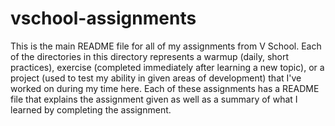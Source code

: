 # vschool-assignments
This is the main README file for all of my assignments from V School. Each of the directories in this directory 
represents a warmup (daily, short practices), exercise (completed immediately after learning a new topic), 
or a project (used to test my ability in given areas of development) that I've worked on during my time here. 
Each of these assignments has a README file that explains the assignment given 
as well as a summary of what I learned by completing the assignment. 
